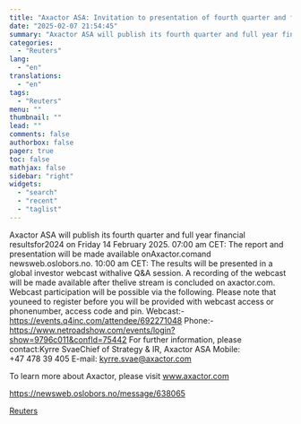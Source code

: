 ```yaml
---
title: "Axactor ASA: Invitation to presentation of fourth quarter and full year financial results 2024"
date: "2025-02-07 21:54:45"
summary: "Axactor ASA will publish its fourth quarter and full year financial resultsfor2024 on Friday 14 February 2025. 07:00 am CET: The report and presentation will be made available onAxactor.comand newsweb.oslobors.no. 10:00 am CET: The results will be presented in a global investor webcast withalive Q&amp;A session. A recording of the..."
categories:
  - "Reuters"
lang:
  - "en"
translations:
  - "en"
tags:
  - "Reuters"
menu: ""
thumbnail: ""
lead: ""
comments: false
authorbox: false
pager: true
toc: false
mathjax: false
sidebar: "right"
widgets:
  - "search"
  - "recent"
  - "taglist"
---
```


Axactor ASA will publish its fourth quarter and full year financial resultsfor2024 on Friday 14 February 2025. 07:00 am CET: The report and presentation will be made available onAxactor.comand newsweb.oslobors.no. 10:00 am CET: The results will be presented in a global investor webcast withalive Q&A session. A recording of the webcast will be made available after thelive stream is concluded on axactor.com. Webcast participation will be possible via the following. Please note that youneed to register before you will be provided with webcast access or phonenumber, access code and pin. Webcast:- https://events.q4inc.com/attendee/692271048 Phone:- https://www.netroadshow.com/events/login?show=9796c011&confId=75442 For further information, please contact:Kyrre SvaeChief of Strategy & IR, Axactor ASA Mobile: +47 478 39 405 E-mail: kyrre.svae@axactor.com

To learn more about Axactor, please visit www.axactor.com

https://newsweb.oslobors.no/message/638065

[Reuters](https://www.tradingview.com/news/reuters.com,2025-02-07:newsml_ObidG88sa:0-axactor-asa-invitation-to-presentation-of-fourth-quarter-and-full-year-financial-results-2024/)
